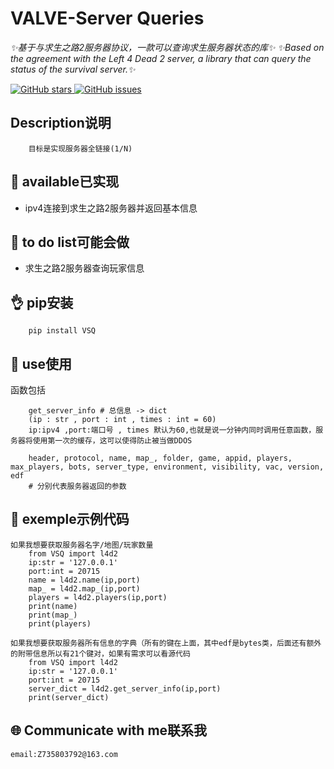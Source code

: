 
# VALVE-Server Queries
_✨基于与求生之路2服务器协议，一款可以查询求生服务器状态的库✨_</b>
_✨Based on the agreement with the Left 4 Dead 2 server, a library that can query the status of the survival server.✨_

<a href="https://github.com/Umamusume-Agnes-Digital/VSQ/stargazers">
    <img alt="GitHub stars" src="https://img.shields.io/github/stars/Umamusume-Agnes-Digital/VSQ?color=%09%2300BFFF&style=flat-square">
</a>
<a href="https://github.com/Umamusume-Agnes-Digital/VSQ/issues">
    <img alt="GitHub issues" src="https://img.shields.io/github/issues/Umamusume-Agnes-Digital/VSQ?color=Emerald%20green&style=flat-square">
</a>

## Description说明
        目标是实现服务器全链接(1/N)


## 🎉 available已实现
 - ipv4连接到求生之路2服务器并返回基本信息

## 📖 to do list可能会做
 - 求生之路2服务器查询玩家信息

## 👌 pip安装
        pip install VSQ


## 📖 use使用

函数包括

        get_server_info # 总信息 -> dict
        (ip : str , port : int , times : int = 60)
        ip:ipv4 ,port:端口号 , times 默认为60,也就是说一分钟内同时调用任意函数，服务器将使用第一次的缓存，这可以使得防止被当做DDOS

        header, protocol, name, map_, folder, game, appid, players, max_players, bots, server_type, environment, visibility, vac, version, edf
        # 分别代表服务器返回的参数


## 🍻 exemple示例代码

    如果我想要获取服务器名字/地图/玩家数量
        from VSQ import l4d2
        ip:str = '127.0.0.1' 
        port:int = 20715 
        name = l4d2.name(ip,port)
        map_ = l4d2.map_(ip,port)
        players = l4d2.players(ip,port)
        print(name)
        print(map_)
        print(players)
    
    如果我想要获取服务器所有信息的字典（所有的键在上面，其中edf是bytes类，后面还有额外的附带信息所以有21个键对，如果有需求可以看源代码
        from VSQ import l4d2
        ip:str = '127.0.0.1' 
        port:int = 20715 
        server_dict = l4d2.get_server_info(ip,port)
        print(server_dict)

## 🌐 Communicate with me联系我

    email:Z735803792@163.com